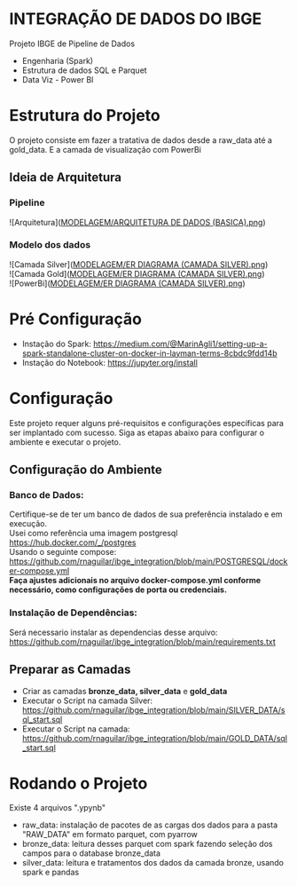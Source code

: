 # INTEGRAÇÃO DE DADOS DO IBGE
Projeto IBGE de Pipeline de Dados
+ Engenharia (Spark)
+ Estrutura de dados SQL e Parquet
+ Data Viz - Power BI

# Estrutura do Projeto
O projeto consiste em fazer a tratativa de dados desde a raw_data até a gold_data. E a camada de visualização com PowerBi

## Ideia de Arquitetura
### Pipeline
![Arquitetura]([MODELAGEM/ARQUITETURA DE DADOS (BASICA).png](https://github.com/rnaguilar/ibge_integration/blob/main/MODELAGEM/ARQUITETURA%20DE%20DADOS%20(BASICA).png?raw=true))

### Modelo dos dados
![Camada Silver]([MODELAGEM/ER DIAGRAMA (CAMADA SILVER).png](https://github.com/rnaguilar/ibge_integration/blob/main/MODELAGEM/ER%20DIAGRAMA%20(CAMADA%20SILVER).png?raw=true))  
![Camada Gold]([MODELAGEM/ER DIAGRAMA (CAMADA SILVER).png](https://github.com/rnaguilar/ibge_integration/blob/main/MODELAGEM/ARQUITETURA%20DE%20DADOS%20(BASICA).png?raw=true))  
![PowerBi]([MODELAGEM/ER DIAGRAMA (CAMADA SILVER).png](https://github.com/rnaguilar/ibge_integration/blob/main/MODELAGEM/ARQUITETURA%20DE%20DADOS%20(BASICA).png?raw=true))


# Pré Configuração
+ Instação do Spark: https://medium.com/@MarinAgli1/setting-up-a-spark-standalone-cluster-on-docker-in-layman-terms-8cbdc9fdd14b
+ Instação do Notebook: https://jupyter.org/install

# Configuração

Este projeto requer alguns pré-requisitos e configurações específicas para ser implantado com sucesso. Siga as etapas abaixo para configurar o ambiente e executar o projeto.

## Configuração do Ambiente
### Banco de Dados:
Certifique-se de ter um banco de dados de sua preferência instalado e em execução.  
Usei como referência uma imagem postgresql https://hub.docker.com/_/postgres  
Usando o seguinte compose: https://github.com/rnaguilar/ibge_integration/blob/main/POSTGRESQL/docker-compose.yml  
**Faça ajustes adicionais no arquivo docker-compose.yml conforme necessário, como configurações de porta ou credenciais.**

### Instalação de Dependências:
Será necessario instalar as dependencias desse arquivo: https://github.com/rnaguilar/ibge_integration/blob/main/requirements.txt

## Preparar as Camadas
+ Criar as camadas **bronze_data, silver_data** e **gold_data**
+ Executar o Script na camada Silver: https://github.com/rnaguilar/ibge_integration/blob/main/SILVER_DATA/sql_start.sql
+ Executar o Script na camada: https://github.com/rnaguilar/ibge_integration/blob/main/GOLD_DATA/sql_start.sql

# Rodando o Projeto
Existe 4 arquivos ".ypynb" 
+ raw_data: instalação de pacotes de as cargas dos dados para a pasta "RAW_DATA" em formato parquet, com pyarrow
+ bronze_data: leitura desses parquet com spark fazendo seleção dos campos para o database bronze_data
+ silver_data: leitura e tratamentos dos dados da camada bronze, usando spark e pandas

